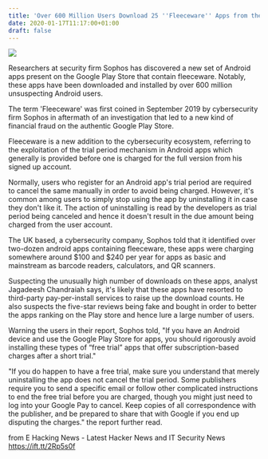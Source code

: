 ```yaml
---
title: 'Over 600 Million Users Download 25 ''Fleeceware'' Apps from the Play Store'
date: 2020-01-17T11:17:00+01:00
draft: false
---
```


[![](https://1.bp.blogspot.com/-envYO2f7Q58/XiGFGSK2UHI/AAAAAAAAB6k/S9hrlB3CjNIfnEL_513WoRO0Pd-TfF9OQCLcBGAsYHQ/s640/android-1869510_1280.webp)](https://1.bp.blogspot.com/-envYO2f7Q58/XiGFGSK2UHI/AAAAAAAAB6k/S9hrlB3CjNIfnEL_513WoRO0Pd-TfF9OQCLcBGAsYHQ/s1600/android-1869510_1280.webp)

  
Researchers at security firm Sophos has discovered a new set of Android apps present on the Google Play Store that contain fleeceware. Notably, these apps have been downloaded and installed by over 600 million unsuspecting Android users.  
  
The term 'Fleeceware' was first coined in September 2019 by cybersecurity firm Sophos in aftermath of an investigation that led to a new kind of financial fraud on the authentic Google Play Store.  
  
Fleeceware is a new addition to the cybersecurity ecosystem, referring to the exploitation of the trial period mechanism in Android apps which generally is provided before one is charged for the full version from his signed up account.  
  
Normally, users who register for an Android app's trial period are required to cancel the same manually in order to avoid being charged. However, it's common among users to simply stop using the app by uninstalling it in case they don't like it. The action of uninstalling is read by the developers as trial period being canceled and hence it doesn't result in the due amount being charged from the user account.  
  
The UK based, a cybersecurity company, Sophos told that it identified over two-dozen android apps containing fleeceware, these apps were charging somewhere around $100 and $240 per year for apps as basic and mainstream as barcode readers, calculators, and QR scanners.  
  
Suspecting the unusually high number of downloads on these apps, analyst Jagadeesh Chandraiah says, it's likely that these apps have resorted to third-party pay-per-install services to raise up the download counts. He also suspects the five-star reviews being fake and bought in order to better the apps ranking on the Play store and hence lure a large number of users.  
  
Warning the users in their report, Sophos told, "If you have an Android device and use the Google Play Store for apps, you should rigorously avoid installing these types of “free trial” apps that offer subscription-based charges after a short trial."  
  
"If you do happen to have a free trial, make sure you understand that merely uninstalling the app does not cancel the trial period. Some publishers require you to send a specific email or follow other complicated instructions to end the free trial before you are charged, though you might just need to log into your Google Pay to cancel. Keep copies of all correspondence with the publisher, and be prepared to share that with Google if you end up disputing the charges." the report further read.

  
  
from E Hacking News - Latest Hacker News and IT Security News https://ift.tt/2Rp5s0f